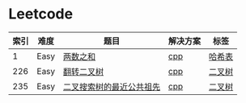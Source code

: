 Leetcode
=======


|索引|难度|题目|解决方案|标签|
|---|----|----|--------|--------|
|1|Easy|[两数之和](https://leetcode-cn.com/problems/two-sum/)|[cpp](algorithm/problem/1_twoSum.md)|[哈希表](algorithm/tag/hash_table.md)|
|226|Easy|[翻转二叉树](https://leetcode-cn.com/problems/invert-binary-tree/)|[cpp](algorithm/problem/226_invertTree.md)|[二叉树](algorithm/tag/binary_tree.md)|
|235|Easy|[二叉搜索树的最近公共祖先](https://leetcode-cn.com/problems/lowest-common-ancestor-of-a-binary-search-tree/)|[cpp](algorithm/problem/235_lowestCommonAncestor.md)|[二叉树](algorithm/tag/binary_tree.md)|

